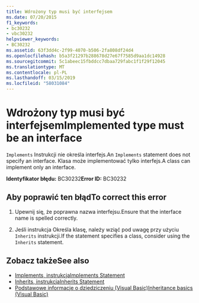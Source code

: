 ```yaml
---
title: Wdrożony typ musi być interfejsem
ms.date: 07/20/2015
f1_keywords:
- bc30232
- vbc30232
helpviewer_keywords:
- BC30232
ms.assetid: 63f3dd4c-2f99-4070-b506-2fa808df24d4
ms.openlocfilehash: b5a3f21297b288678d27e67f7585d9aa1dc14928
ms.sourcegitcommit: 5c1abeec15fbddcc7dbaa729fabc1f1f29f12045
ms.translationtype: MT
ms.contentlocale: pl-PL
ms.lasthandoff: 03/15/2019
ms.locfileid: "58031084"
---
```

# <a name="implemented-type-must-be-an-interface"></a><span data-ttu-id="3e223-102">Wdrożony typ musi być interfejsem</span><span class="sxs-lookup"><span data-stu-id="3e223-102">Implemented type must be an interface</span></span>
<span data-ttu-id="3e223-103">`Implements` Instrukcji nie określa interfejs.</span><span class="sxs-lookup"><span data-stu-id="3e223-103">An `Implements` statement does not specify an interface.</span></span> <span data-ttu-id="3e223-104">Klasa może implementować tylko interfejs.</span><span class="sxs-lookup"><span data-stu-id="3e223-104">A class can implement only an interface.</span></span>  
  
 <span data-ttu-id="3e223-105">**Identyfikator błędu:** BC30232</span><span class="sxs-lookup"><span data-stu-id="3e223-105">**Error ID:** BC30232</span></span>  
  
## <a name="to-correct-this-error"></a><span data-ttu-id="3e223-106">Aby poprawić ten błąd</span><span class="sxs-lookup"><span data-stu-id="3e223-106">To correct this error</span></span>  
  
1.  <span data-ttu-id="3e223-107">Upewnij się, że poprawna nazwa interfejsu.</span><span class="sxs-lookup"><span data-stu-id="3e223-107">Ensure that the interface name is spelled correctly.</span></span>  
  
2.  <span data-ttu-id="3e223-108">Jeśli instrukcja Określa klasę, należy wziąć pod uwagę przy użyciu `Inherits` instrukcji.</span><span class="sxs-lookup"><span data-stu-id="3e223-108">If the statement specifies a class, consider using the `Inherits` statement.</span></span>  
  
## <a name="see-also"></a><span data-ttu-id="3e223-109">Zobacz także</span><span class="sxs-lookup"><span data-stu-id="3e223-109">See also</span></span>

- [<span data-ttu-id="3e223-110">Implements, instrukcja</span><span class="sxs-lookup"><span data-stu-id="3e223-110">Implements Statement</span></span>](../../visual-basic/language-reference/statements/implements-statement.md)
- [<span data-ttu-id="3e223-111">Inherits, instrukcja</span><span class="sxs-lookup"><span data-stu-id="3e223-111">Inherits Statement</span></span>](../../visual-basic/language-reference/statements/inherits-statement.md)
- [<span data-ttu-id="3e223-112">Podstawowe informacje o dziedziczeniu (Visual Basic)</span><span class="sxs-lookup"><span data-stu-id="3e223-112">Inheritance basics (Visual Basic)</span></span>](~/docs/visual-basic/programming-guide/language-features/objects-and-classes/inheritance-basics.md)
